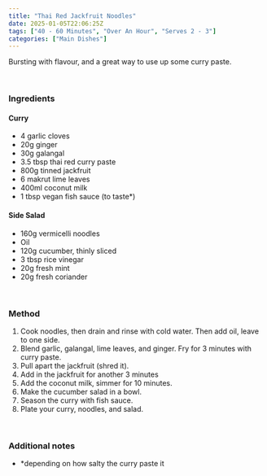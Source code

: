 ```yaml
---
title: "Thai Red Jackfruit Noodles"
date: 2025-01-05T22:06:25Z
tags: ["40 - 60 Minutes", "Over An Hour", "Serves 2 - 3"]
categories: ["Main Dishes"]
---
```

Bursting with flavour, and a great way to use up some curry paste.
&nbsp;

&nbsp;
### Ingredients
#### Curry
* 4 garlic cloves
* 20g ginger
* 30g galangal
* 3.5 tbsp thai red curry paste
* 800g tinned jackfruit
* 6 makrut lime leaves
* 400ml coconut milk
* 1 tbsp vegan fish sauce (to taste*)
#### Side Salad
* 160g vermicelli noodles
* Oil
* 120g cucumber, thinly sliced
* 3 tbsp rice vinegar
* 20g fresh mint
* 20g fresh coriander
&nbsp;

&nbsp;
### Method
1. Cook noodles, then drain and rinse with cold water. Then add oil, leave to one side.
2. Blend garlic, galangal, lime leaves, and ginger. Fry for 3 minutes with curry paste.
3. Pull apart the jackfruit (shred it).
4. Add in the jackfruit for another 3 minutes
5. Add the coconut milk, simmer for 10 minutes.
6. Make the cucumber salad in a bowl.
7. Season the curry with fish sauce.
8. Plate your curry, noodles, and salad.
&nbsp;

&nbsp;
### Additional notes
* *depending on how salty the curry paste it

